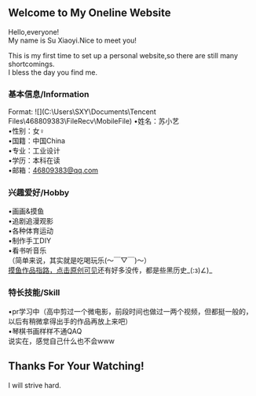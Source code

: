 ## Welcome to  My Oneline Website

Hello,everyone!  
My name is Su Xiaoyi.Nice to meet you!  
  
This is my first time to set up a personal website,so there are still many shortcomings.  
I bless the day you find me.
  
### 基本信息/Information
Format: ![](C:\Users\SXY\Documents\Tencent Files\468809383\FileRecv\MobileFile)
•姓名：苏小艺  
•性别：女♀  
•国籍：中国China  
•专业：工业设计  
•学历：本科在读  
•邮箱：46809383@qq.com  
  
### 兴趣爱好/Hobby
•画画&摸鱼  
•追剧追漫观影  
•各种体育运动  
•制作手工DIY  
•看书听音乐  
（简单来说，其实就是吃喝玩乐(～￣▽￣)～）  
[摸鱼作品指路，点击原创可见](https://weibo.com/6793622185)还有好多没传，都是些黑历史_(:з)∠)_
   
   
### 特长技能/Skill
•pr学习中（高中剪过一个微电影，前段时间也做过一两个视频，但都挺一般的，以后有稍微拿得出手的作品再放上来吧）  
•琴棋书画样样不通QAQ  
说实在，感觉自己什么也不会www  
  
  
## Thanks For Your Watching!
I will strive hard.

